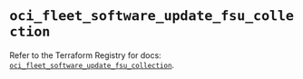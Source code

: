 # `oci_fleet_software_update_fsu_collection`

Refer to the Terraform Registry for docs: [`oci_fleet_software_update_fsu_collection`](https://registry.terraform.io/providers/hashicorp/oci/7.19.0/docs/resources/fleet_software_update_fsu_collection).

